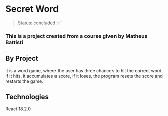 <h1>Secret Word</h1>

> Status: concluded ✅

### This is a project created from a course given by Matheus Battisti

## By Project

it is a word game, where the user has three chances to hit the correct word, if it hits, it accumulates a score, if it loses, the program resets the score and restarts the game.

## Technologies

React 18.2.0